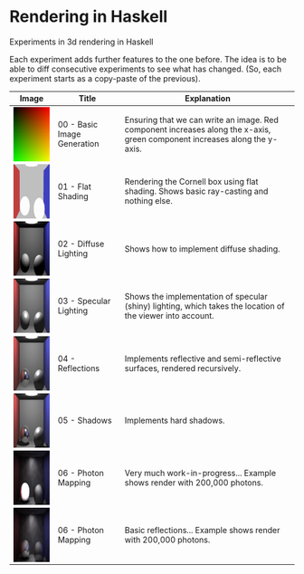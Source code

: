 # Rendering in Haskell

Experiments in 3d rendering in Haskell

Each experiment adds further features to the one before. The idea is to be able to diff consecutive experiments to see what has changed. (So, each experiment starts as a copy-paste of the previous).

| Image | Title | Explanation |
| ----- | ----- | ----------- |
| <img src="https://raw.githubusercontent.com/stu-smith/rendering-in-haskell/master/output/experiment00.png" width="128" height="96" align="left" /> | 00 - Basic Image Generation | Ensuring that we can write an image. Red component increases along the x-axis, green component increases along the y-axis. |
| <img src="https://raw.githubusercontent.com/stu-smith/rendering-in-haskell/master/output/experiment01.png" width="128" height="96" align="left" /> | 01 - Flat Shading | Rendering the Cornell box using flat shading. Shows basic ray-casting and nothing else. |
| <img src="https://raw.githubusercontent.com/stu-smith/rendering-in-haskell/master/output/experiment02.png" width="128" height="96" align="left" /> | 02 - Diffuse Lighting | Shows how to implement diffuse shading. |
| <img src="https://raw.githubusercontent.com/stu-smith/rendering-in-haskell/master/output/experiment03.png" width="128" height="96" align="left" /> | 03 - Specular Lighting | Shows the implementation of specular (shiny) lighting, which takes the location of the viewer into account. |
| <img src="https://raw.githubusercontent.com/stu-smith/rendering-in-haskell/master/output/experiment04.png" width="128" height="96" align="left" /> | 04 - Reflections | Implements reflective and semi-reflective surfaces, rendered recursively. |
| <img src="https://raw.githubusercontent.com/stu-smith/rendering-in-haskell/master/output/experiment05.png" width="128" height="96" align="left" /> | 05 - Shadows | Implements hard shadows. |
| <img src="https://raw.githubusercontent.com/stu-smith/rendering-in-haskell/master/output/experiment06.png" width="128" height="96" align="left" /> | 06 - Photon Mapping | Very much work-in-progress... Example shows render with 200,000 photons. |
| <img src="https://raw.githubusercontent.com/stu-smith/rendering-in-haskell/master/output/experiment07.png" width="128" height="96" align="left" /> | 06 - Photon Mapping | Basic reflections... Example shows render with 200,000 photons. |